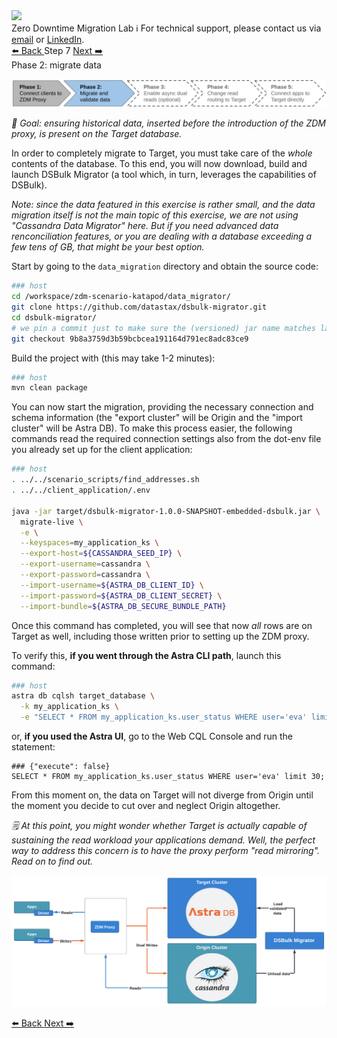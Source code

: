 <!-- TOP -->
<div class="top">
  <img src="https://datastax-academy.github.io/katapod-shared-assets/images/ds-academy-logo.svg" />
  <div class="scenario-title-section">
    <span class="scenario-title">Zero Downtime Migration Lab</span>
    <span class="scenario-subtitle">ℹ️ For technical support, please contact us via <a href="mailto:aleksandr.volochnev@datastax.com">email</a> or <a href="https://dtsx.io/aleks">LinkedIn</a>.</span>
  </div>
</div>

<!-- NAVIGATION -->
<div id="navigation-top" class="navigation-top">
 <a href='command:katapod.loadPage?[{"step":"step6"}]' 
   class="btn btn-dark navigation-top-left">⬅️ Back
 </a>
<span class="step-count">Step 7</span>
 <a href='command:katapod.loadPage?[{"step":"step8"}]' 
    class="btn btn-dark navigation-top-right">Next ➡️
  </a>
</div>

<!-- CONTENT -->

<div class="step-title">Phase 2: migrate data</div>

![Phase 2](images/p2.png)

_🎯 Goal: ensuring historical data, inserted before the introduction of the ZDM proxy,
is present on the Target database._

In order to completely migrate to Target, you must take care
of the _whole_ contents of the database. To this end,
you will now download, build and launch DSBulk Migrator (a tool which,
in turn, leverages the capabilities of DSBulk).

_Note: since the data featured in this exercise is rather small, and the data
migration itself is not the main topic of this exercise, we are not using "Cassandra Data Migrator" here. But if you need advanced data renconciliation features, or you
are dealing with a database exceeding a few tens of GB, that might be your best option._

Start by going to the `data_migration` directory and obtain the source
code:

```bash
### host
cd /workspace/zdm-scenario-katapod/data_migrator/
git clone https://github.com/datastax/dsbulk-migrator.git
cd dsbulk-migrator/
# we pin a commit just to make sure the (versioned) jar name matches later on:
git checkout 9b8a3759d3b59bcbcea191164d791ec8adc83ce9
```

Build the project with (this may take 1-2 minutes):

```bash
### host
mvn clean package
```

You can now start the migration, providing the necessary connection and
schema information (the "export cluster" will be Origin and the
"import cluster" will be Astra DB). To make this process easier, the
following commands read the required connection settings also from the dot-env
file you already set up for the client application:

```bash
### host
. ../../scenario_scripts/find_addresses.sh
. ../../client_application/.env

java -jar target/dsbulk-migrator-1.0.0-SNAPSHOT-embedded-dsbulk.jar \
  migrate-live \
  -e \
  --keyspaces=my_application_ks \
  --export-host=${CASSANDRA_SEED_IP} \
  --export-username=cassandra \
  --export-password=cassandra \
  --import-username=${ASTRA_DB_CLIENT_ID} \
  --import-password=${ASTRA_DB_CLIENT_SECRET} \
  --import-bundle=${ASTRA_DB_SECURE_BUNDLE_PATH}
```

Once this command has completed, you will see that now _all_ rows are
on Target as well, including those written prior to setting up
the ZDM proxy.

To verify this,
**if you went through the Astra CLI path**, launch this command:

```bash
### host
astra db cqlsh target_database \
  -k my_application_ks \
  -e "SELECT * FROM my_application_ks.user_status WHERE user='eva' limit 30;"
```

or, **if you used the Astra UI**, go to the Web CQL Console and run the statement:

```cql
### {"execute": false}
SELECT * FROM my_application_ks.user_status WHERE user='eva' limit 30;
```

From this moment on, the data on Target will not diverge from Origin
until the moment you decide to cut over and neglect Origin altogether.

_🗒️ At this point, you might wonder whether Target is actually capable
of sustaining the read workload your applications demand. Well, the perfect
way to address this concern is to have the proxy perform "read mirroring".
Read on to find out._

![Schema, phase 2](images/schema2_r.png)

<!-- NAVIGATION -->
<div id="navigation-bottom" class="navigation-bottom">
 <a href='command:katapod.loadPage?[{"step":"step6"}]'
   class="btn btn-dark navigation-bottom-left">⬅️ Back
 </a>
 <a href='command:katapod.loadPage?[{"step":"step8"}]'
    class="btn btn-dark navigation-bottom-right">Next ➡️
  </a>
</div>
